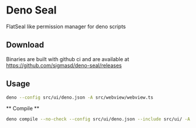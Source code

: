 # Deno Seal

FlatSeal like permission manager for deno scripts

## Download

Binaries are built with github ci and are available at
https://github.com/sigmasd/deno-seal/releases

## Usage

```bash
deno --config src/ui/deno.json -A src/webview/webview.ts
```

** Compile **

```bash
deno compile --no-check --config src/ui/deno.json --include src/ui/ -A src/webview/webview.ts
```
